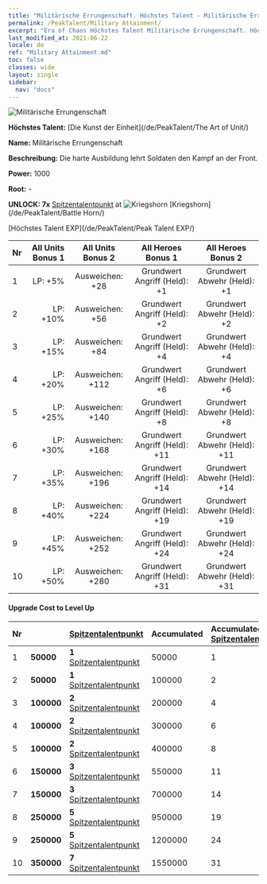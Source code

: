 ```yaml
---
title: "Militärische Errungenschaft. Höchstes Talent - Militärische Errungenschaft"
permalink: /PeakTalent/Military Attainment/
excerpt: "Era of Chaos Höchstes Talent Militärische Errungenschaft. Höchstes Talent Militärische Errungenschaft. Militärische Errungenschaft"
last_modified_at: 2021-06-22
locale: de
ref: "Military Attainment.md"
toc: false
classes: wide
layout: single
sidebar:
  nav: "docs"
---
```


  ![Militärische Errungenschaft](/images/pt/talent_2006.png)

  **Höchstes Talent:** [Die Kunst der Einheit](/de/PeakTalent/The Art of Unit/)

  **Name:** Militärische Errungenschaft

  **Beschreibung:** Die harte Ausbildung lehrt Soldaten den Kampf an der Front.

  **Power:** 1000

  **Root:** -

  **UNLOCK: 7x** [Spitzentalentpunkt](/ItemsDE/con_934/) at ![Kriegshorn](/images/pt/talent_2004.png) [Kriegshorn](/de/PeakTalent/Battle Horn/)

  [Höchstes Talent EXP](/de/PeakTalent/Peak Talent EXP/)

  | Nr | All Units Bonus 1 | All Units Bonus 2 | All Heroes Bonus 1 | All Heroes Bonus 2 |
  |:---|--------------:|:-------------:|:-------------:|:-------------:|
  | 1 | LP: +5% | Ausweichen: +28 | Grundwert Angriff (Held): +1 | Grundwert Abwehr (Held): +1 |
  | 2 | LP: +10% | Ausweichen: +56 | Grundwert Angriff (Held): +2 | Grundwert Abwehr (Held): +2 |
  | 3 | LP: +15% | Ausweichen: +84 | Grundwert Angriff (Held): +4 | Grundwert Abwehr (Held): +4 |
  | 4 | LP: +20% | Ausweichen: +112 | Grundwert Angriff (Held): +6 | Grundwert Abwehr (Held): +6 |
  | 5 | LP: +25% | Ausweichen: +140 | Grundwert Angriff (Held): +8 | Grundwert Abwehr (Held): +8 |
  | 6 | LP: +30% | Ausweichen: +168 | Grundwert Angriff (Held): +11 | Grundwert Abwehr (Held): +11 |
  | 7 | LP: +35% | Ausweichen: +196 | Grundwert Angriff (Held): +14 | Grundwert Abwehr (Held): +14 |
  | 8 | LP: +40% | Ausweichen: +224 | Grundwert Angriff (Held): +19 | Grundwert Abwehr (Held): +19 |
  | 9 | LP: +45% | Ausweichen: +252 | Grundwert Angriff (Held): +24 | Grundwert Abwehr (Held): +24 |
  | 10 | LP: +50% | Ausweichen: +280 | Grundwert Angriff (Held): +31 | Grundwert Abwehr (Held): +31 |


#### Upgrade Cost to Level Up

  | Nr | <i class="fas fa-coins"/> | [Spitzentalentpunkt](/ItemsDE/con_934/) | Accumulated <i class="fas fa-coins"/> | Accumulated [Spitzentalentpunkt](/ItemsDE/con_934/) |
  |:---|:--------------|:-------------|:-------------|:-------------|
  | 1 | **50000** | **1** [Spitzentalentpunkt](/ItemsDE/con_934/) | 50000 | 1 |
  | 2 | **50000** | **1** [Spitzentalentpunkt](/ItemsDE/con_934/) | 100000 | 2 |
  | 3 | **100000** | **2** [Spitzentalentpunkt](/ItemsDE/con_934/) | 200000 | 4 |
  | 4 | **100000** | **2** [Spitzentalentpunkt](/ItemsDE/con_934/) | 300000 | 6 |
  | 5 | **100000** | **2** [Spitzentalentpunkt](/ItemsDE/con_934/) | 400000 | 8 |
  | 6 | **150000** | **3** [Spitzentalentpunkt](/ItemsDE/con_934/) | 550000 | 11 |
  | 7 | **150000** | **3** [Spitzentalentpunkt](/ItemsDE/con_934/) | 700000 | 14 |
  | 8 | **250000** | **5** [Spitzentalentpunkt](/ItemsDE/con_934/) | 950000 | 19 |
  | 9 | **250000** | **5** [Spitzentalentpunkt](/ItemsDE/con_934/) | 1200000 | 24 |
  | 10 | **350000** | **7** [Spitzentalentpunkt](/ItemsDE/con_934/) | 1550000 | 31 |
